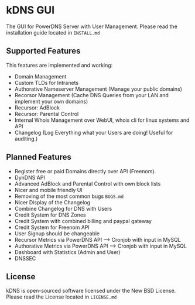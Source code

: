 kDNS GUI
========

The GUI for PowerDNS Server with User Management. Please read the installation guide located in `INSTALL.md`

Supported Features
------------------

This features are implemented and working:

-	Domain Management
-	Custom TLDs for Intranets
-	Authorative Nameserver Management (Manage your public domains)
-	Recorsor Management (Cache DNS Queries from your LAN and implement your own domains)
-	Recursor: AdBlock
-	Recursor: Parental Control
-	Internal Whois Management over WebUI, whois cli for linux systems and API
-	Changelog (Log Everything what your Users are doing! Useful for auditing.)

Planned Features
----------------

-	Register free or paid Domains directly over API (Freenom).
-	DynDNS API
-	Advanced AdBlock and Parental Control with own block lists
-	Nicer and mobile friendly UI
-	Removing of the most common bugs `BUGS.md`
-	Nicer Display of the Changelog
-	Combine Changelog for DNS with Users
-	Credit System for DNS Zones
-	Credit System with combined billing and paypal gateway
-	Credit System for Freenom API
-	User Signup should be changeable
-	Recursor Metrics via PowerDNS API --> Cronjob with input in MySQL
-	Authorative Metrics via PowerDNS API --> Cronjob with input in MySQL
-	Dashboard with Statistics (Admin and User)
-	DNSSEC

License
-------

kDNS is open-sourced software licensed under the New BSD License. Please read the License located in `LICENSE.md`
